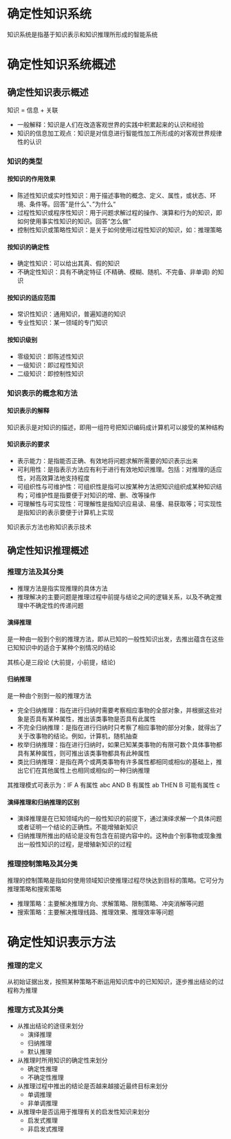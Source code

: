 # 确定性知识系统

知识系统是指基于知识表示和知识推理所形成的智能系统

# 确定性知识系统概述

## 确定性知识表示概述

知识 = 信息 + 关联

- 一般解释：知识是人们在改造客观世界的实践中积累起来的认识和经验
- 知识的信息加工观点：知识是对信息进行智能性加工所形成的对客观世界规律性的认识

### 知识的类型

#### 按知识的作用效果

- 陈述性知识或实时性知识：用于描述事物的概念、定义、属性，或状态、环境、条件等。回答"是什么"、”为什么“
- 过程性知识或程序性知识：用于问题求解过程的操作、演算和行为的知识，即如何使用事实性知识的知识。回答“怎么做”
- 控制性知识或策略性知识：是关于如何使用过程性知识的知识，如：推理策略

#### 按知识的确定性

- 确定性知识：可以给出其真、假的知识
- 不确定性知识：具有不确定特征 (不精确、模糊、随机、不完备、非单调) 的知识

#### 按知识的适应范围

- 常识性知识：通用知识，普遍知道的知识
- 专业性知识：某一领域的专门知识

#### 按知识级别

- 零级知识：即陈述性知识
- 一级知识：即过程性知识
- 二级知识：即控制性知识

### 知识表示的概念和方法

#### 知识表示的解释

知识表示是对知识的描述，即用一组符号把知识编码成计算机可以接受的某种结构

#### 知识表示的要求

- 表示能力：是指能否正确、有效地将问题求解所需要的知识表示出来
- 可利用性：是指表示方法应有利于进行有效地知识推理。包括：对推理的适应性，对高效算法地支持程度
- 可组织性与可维护性：可组织性是指可以按某种方法把知识组织成某种知识结构；可维护性是指要便于对知识的增、删、改等操作
- 可理解性与可实现性：可理解性是指知识应易读、易懂、易获取等；可实现性是指知识的表示要便于计算机上实现

知识表示方法也称知识表示技术

## 确定性知识推理概述

### 推理方法及其分类

- 推理方法是指实现推理的具体方法
- 推理解决的主要问题是推理过程中前提与结论之间的逻辑关系，以及不确定推理中不确定性的传递问题

#### 演绎推理

是一种由一般到个别的推理方法，即从已知的一般性知识出发，去推出蕴含在这些已知知识中的适合于某种个别情况的结论

其核心是三段论 (大前提，小前提，结论)

#### 归纳推理

是一种由个别到一般的推理方法

- 完全归纳推理：指在进行归纳时需要考察相应事物的全部对象，并根据这些对象是否具有某种属性，推出该类事物是否具有此属性
- 不完全归纳推理：是指在进行归纳时只考察了相应事物的部分对象，就得出了关于改事物的结论。例如，计算机，随机抽查
- 枚举归纳推理：指在进行归纳时，如果已知某类事物的有限可数个具体事物都具有某种属性，则可推出该类事物都具有此种属性
- 类比归纳推理：是指在两个或两类事物有许多属性都相同或相似的基础上，推出它们在其他属性上也相同或相似的一种归纳推理

其推理模式可表示为：IF A 有属性 abc AND B 有属性 ab THEN B 可能有属性 c

#### 演绎推理和归纳推理的区别

- 演绎推理是在已知领域内的一般性知识的前提下，通过演绎求解一个具体问题或者证明一个结论的正确性。不能增殖新知识
- 归纳推理所推出的结论是没有包含在前提内容中的。这种由个别事物或现象推出一般性知识的过程，是增殖新知识的过程

### 推理控制策略及其分类

推理的控制策略是指如何使用领域知识使推理过程尽快达到目标的策略。它可分为推理策略和搜索策略

- 推理策略：主要解决推理方向、求解策略、限制策略、冲突消解等问题
- 搜索策略：主要解决推理线路、推理效果、推理效率等问题

# 确定性知识表示方法

### 推理的定义

从初始证据出发，按照某种策略不断运用知识库中的已知知识，逐步推出结论的过程称为推理

### 推理方式及其分类

- 从推出结论的途径来划分
  - 演绎推理
  - 归纳推理
  - 默认推理
- 从推理时所用知识的确定性来划分
  - 确定性推理
  - 不确定性推理
- 从推理过程中推出的结论是否越来越接近最终目标来划分
  - 单调推理
  - 非单调推理
- 从推理中是否运用于推理有关的启发性知识来划分
  - 启发式推理
  - 非启发式推理
